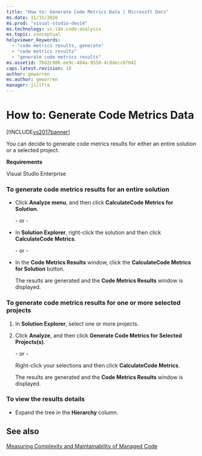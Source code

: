 ```yaml
---
title: "How to: Generate Code Metrics Data | Microsoft Docs"
ms.date: 11/15/2016
ms.prod: "visual-studio-dev14"
ms.technology: vs-ide-code-analysis
ms.topic: conceptual
helpviewer_keywords: 
  - "code metrics results, generate"
  - "code metrics results"
  - "generate code metrics results"
ms.assetid: 7bd2c906-ee9c-484a-9550-4cddecc8f042
caps.latest.revision: 18
author: gewarren
ms.author: gewarren
manager: jillfra
---
```

# How to: Generate Code Metrics Data
[!INCLUDE[vs2017banner](../includes/vs2017banner.md)]

You can decide to generate code metrics results for either an entire solution or a selected project.  
  
 **Requirements**  
  
 Visual Studio Enterprise  
  
### To generate code metrics results for an entire solution  
  
- Click **Analyze menu**, and then click **CalculateCode Metrics for Solution**.  
  
     \- or -  
  
- In **Solution Explorer**, right-click the solution and then click **CalculateCode Metrics**.  
  
     \- or -  
  
- In the **Code Metrics Results** window, click the **CalculateCode Metrics for Solution** button.  
  
     The results are generated and the **Code Metrics Results** window is displayed.  
  
### To generate code metrics results for one or more selected projects  
  
1. In **Solution Explorer**, select one or more projects.  
  
2. Click **Analyze**, and then click **Generate Code Metrics for Selected Projects(s)**.  
  
    \- or -  
  
    Right-click your selections and then click **CalculateCode Metrics**.  
  
   The results are generated and the **Code Metrics Results** window is displayed.  
  
### To view the results details  
  
- Expand the tree in the **Hierarchy** column.  
  
## See also  
 [Measuring Complexity and Maintainability of Managed Code](../code-quality/measuring-complexity-and-maintainability-of-managed-code.md)
